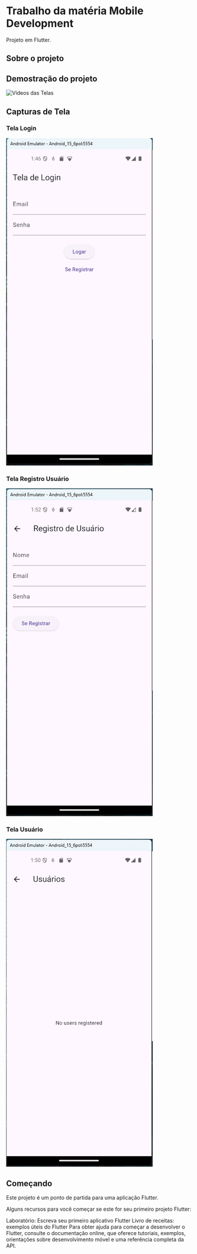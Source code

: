 # Trabalho da matéria Mobile Development

Projeto em Flutter.

## Sobre o projeto

## Demostração do projeto

![Vídeos das Telas](assets/ScreenRecorderProject7.gif)

## Capturas de Tela

### Tela Login
![Tela de Login](assets/tela_de_login.png)

### Tela Registro Usuário
![Tela de Registro de Usuário](assets/tela_de_registro_de_usuarios.png)

### Tela Usuário
![Tela de de Usuário](assets/tela_de_usuario.png)


## Começando

Este projeto é um ponto de partida para uma aplicação Flutter.

Alguns recursos para você começar se este for seu primeiro projeto Flutter:

Laboratório: Escreva seu primeiro aplicativo Flutter
Livro de receitas: exemplos úteis do Flutter
Para obter ajuda para começar a desenvolver o Flutter, consulte o documentação online, que oferece tutoriais, exemplos, orientações sobre desenvolvimento móvel e uma referência completa da API.
